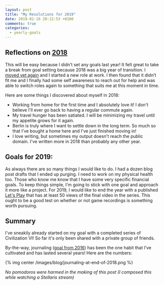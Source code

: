 ```yaml
---
layout: post
title: "My Resolutions for 2019"
date: 2019-02-16 20:12:53 +0100
comments: true
categories: 
  - yearly-goals
---
```


## Reflections on [2018](/my-resolutions-for-2018/)

This will be easy because I didn’t set any goals last year! It felt great to take a break from goal setting
because 2018 was a big year of transition. I [moved yet again][moving-again] and I started a new role at work.
I then found that it didn’t fit me and I finally had some self awareness to reach out for help and was able
to switch roles again to something that suits me at this moment in time.

[moving-again]: /moving-back-to-berlin/

Here are some things I discovered about myself in 2018:

* Working from home for the first time and I absolutely love it! I don't believe I'll ever go back to
  having a regular commute again.
* My travel hunger has been satiated. I will be minimizing my travel until my appetite grows for it again.
* Berlin is truly where I want to settle down in the long term. So much so that I’ve bought a home
  here and I've just finished moving in!
* I love writing, but sometimes my output doesn't reach the public domain. I've written more in 2018
  than probably any other year.

## Goals for 2019:

As always there are so many things I would like to do. I had a dozen blog post drafts that I ended up purging. I need to work
on my physical health too. Those who know me know that I have some very specific financial goals. To keep things
simple, I'm going to stick with one goal and approach it more like a project. For 2019, I would like to end the
year with a published [Let's Play](https://en.wikipedia.org/wiki/Let's_Play) that has at least 50 views of the final
video in the series. This ought to be a good test on whether or not game recordings is something worth pursuing.

## Summary

I've sneakily already started on my goal with a completed series of Civilization VI! So far it's only been shared
with a private group of friends.

By-the-way, journaling ([goal from 2016](/my-resolutions-for-2016/)) has been the one habit that I’ve cultivated
and has lasted several years! Here are the numbers:

{% img center /images/blog/journaling-at-end-of-2018.png %}

*No pomodoros were harmed in the making of this post (I composed this while watching a Stellaris stream)*

